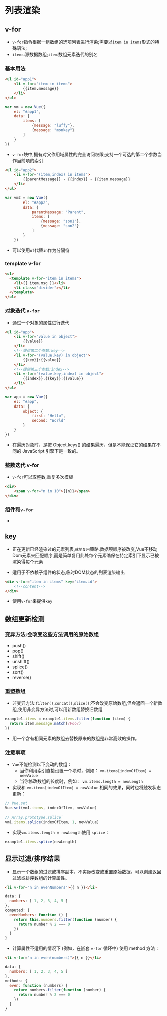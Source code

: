 # 列表渲染
## v-for
- `v-for`指令根据一组数组的选项列表进行渲染;需要以`item in items`形式的特殊语法;
- `items`:源数据数组;`item`:数组元素迭代的别名

### 基本用法
```html
<ul id="app1">
    <li v-for="item in items">
        {{item.message}}
    </li>
</ul>
```
```javascript
var vm = new Vue({
    el: "#app1",
    data: {
        items: [
            {message: "luffy"},
            {message: "monkey"}
        ]
    }
})
```

- `v-for`块中,拥有对父作用域属性的完全访问权限;支持一个可选的第二个参数当作当前项的索引
```html
<ul id="app2">
    <li v-for="(item,index) in items">
        {{parentMessage}} - {{index}} - {{item.message}}
    </li>
</ul>
```
```javascript
var vm2 = new Vue({
        el: "#app2",
        data: {
            parentMessage: "Parent",
            items: [
                {message: "son1"},
                {message: "son2"}
            ]
        }
    })
```

- 可以使用`of`代替`in`作为分隔符

### template v-for
```html
<ul>
  <template v-for="item in items">
    <li>{{ item.msg }}</li>
    <li class="divider"></li>
  </template>
</ul>
```

### 对象迭代 `v-for`
- 通过一个对象的属性进行迭代
```html
<ul id="app">
    <li v-for="value in object">
        {{value}}
    </li>
    <!--提供第二个参数:key-->
    <li v-for="(value,key) in object">
        {{key}}:{{value}}
    </li>
    <!--提供第三个参数:index-->
    <li v-for="(value,key,index) in object">
        {{index}}.{{key}}:{{value}}
    </li>
</ul>
```
```javascript
var app = new Vue({
    el: "#app",
    data: {
        object: {
            first: "Hello",
            second: "World"
        }
    }
})
```
- 在遍历对象时，是按 Object.keys() 的结果遍历，但是不能保证它的结果在不同的 JavaScript 引擎下是一致的。

### 整数迭代 v-for
- `v-for`可以取整数,重复多次模板
```html
<div>
    <span v-for="n in 10">{{n}}</span>
</div>
```

### 组件和`v-for`
- 

## key
- 正在更新已经渲染过的元素列表,`就地复用`策略.数据项顺序被改变,Vue不移动Dom元素来匹配顺序,而是简单复用此处每个元素确保在特定索引下显示已被渲染得每个元素

- 适用于不依赖子组件的状态,临时DOM状态的列表渲染输出

```html
<div v-for="item in items" key="item.id">
    <!--content-->
</div>    
```
- 使用`v-for`来提供`key`

## 数组更新检测

### 变异方法:会改变这些方法调用的原始数组
- push()
- pop()
- shift()
- unshift()
- splice()
- sort()
- reverse()

### 重塑数组
- 非变异方法:`filter()`,`concat()`,`slice()`;不会改变原始数组,但会返回一个新数组,使用非变异方法时,可以用新数组替换旧数组
```javascript
example1.items = example1.items.filter(function (item) {
  return item.message.match(/Foo/)
})
```

- 用一个含有相同元素的数组去替换原来的数组是非常高效的操作。

### 注意事项
- `Vue`不能检测以下变动的数组：
    - 当你利用索引直接设置一个项时，例如： `vm.items[indexOfItem] = newValue`
    - 当你修改数组的长度时，例如： `vm.items.length = newLength`
- 实现和 `vm.items[indexOfItem] = newValue` 相同的效果，同时也将触发状态更新：
```javascript
// Vue.set
Vue.set(vm1.items, indexOfItem, newValue)
```
```javascript
// Array.prototype.splice`
vm1.items.splice(indexOfItem, 1, newValue)
```
- 实现`vm.items.length = newLength`使用 `splice`：
```javascript
example1.items.splice(newLength)
```
## 显示过滤/排序结果

- 显示一个数组的过滤或排序副本，不实际改变或重置原始数据。可以创建返回过滤或排序数组的计算属性。
```html
<li v-for="n in evenNumbers">{{ n }}</li>
```
```javascript
data: {
  numbers: [ 1, 2, 3, 4, 5 ]
},
computed: {
  evenNumbers: function () {
    return this.numbers.filter(function (number) {
      return number % 2 === 0
    })
  }
}
```

- 计算属性不适用的情况下 (例如，在嵌套 `v-for` 循环中) 使用 method 方法：
```html
<li v-for="n in even(numbers)">{{ n }}</li>
```
```javascript
data: {
  numbers: [ 1, 2, 3, 4, 5 ]
},
methods: {
  even: function (numbers) {
    return numbers.filter(function (number) {
      return number % 2 === 0
    })
  }
}
```